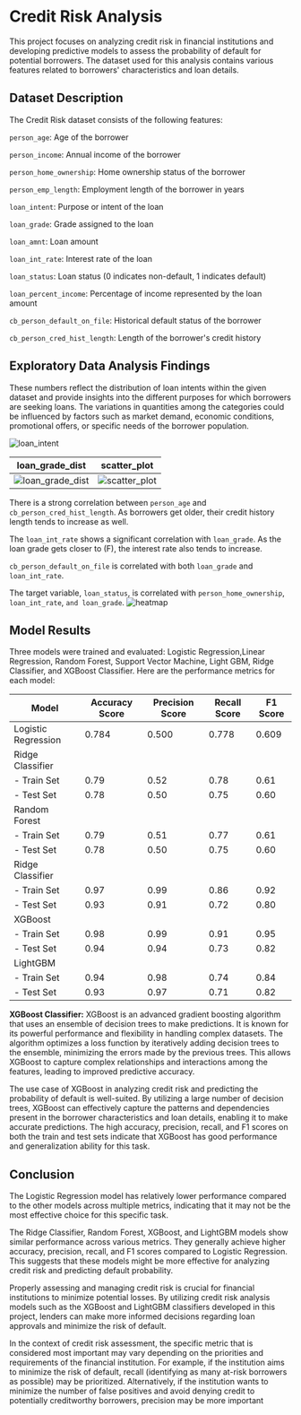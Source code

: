 # Credit Risk Analysis
This project focuses on analyzing credit risk in financial institutions and developing predictive models to assess the probability of default for potential borrowers. The dataset used for this analysis contains various features related to borrowers' characteristics and loan details.

## Dataset Description
The Credit Risk dataset consists of the following features:

`person_age`: Age of the borrower
 
`person_income`: Annual income of the borrower

`person_home_ownership`: Home ownership status of the borrower

`person_emp_length`: Employment length of the borrower in years

`loan_intent`: Purpose or intent of the loan

`loan_grade`: Grade assigned to the loan

`loan_amnt`: Loan amount

`loan_int_rate`: Interest rate of the loan

`loan_status`: Loan status (0 indicates non-default, 1 indicates default)

`loan_percent_income`: Percentage of income represented by the loan amount

`cb_person_default_on_file`: Historical default status of the borrower

`cb_person_cred_hist_length`: Length of the borrower's credit history

## Exploratory Data Analysis Findings
These numbers reflect the distribution of loan intents within the given dataset and provide insights into the different purposes for which borrowers are seeking loans. The variations in quantities among the categories could be influenced by factors such as market demand, economic conditions, promotional offers, or specific needs of the borrower population.

![loan_intent](https://github.com/CarlosGG18/Credit-Risk-Analysis/assets/117116368/f80a8948-9a09-4f8d-b7ab-318d88a1bd60)


| loan_grade_dist                                     | scatter_plot                                     |
|-----------------------------------------------------|--------------------------------------------------|
| ![loan_grade_dist](https://github.com/CarlosGG18/Credit-Risk-Analysis/assets/117116368/7d371fec-3f62-44d4-8878-1f4838b0645f)|![scatter_plot](https://github.com/CarlosGG18/Credit-Risk-Analysis/assets/117116368/d4d64b02-1fcf-46d5-bd55-880020b08fd5) |


There is a strong correlation between `person_age` and `cb_person_cred_hist_length`. As borrowers get older, their credit history length tends to increase as well.

The `loan_int_rate` shows a significant correlation with `loan_grade`. As the loan grade gets closer to (F), the interest rate also tends to increase.

`cb_person_default_on_file` is correlated with both `loan_grade` and `loan_int_rate`.

The target variable, `loan_status`, is correlated with `person_home_ownership`,` loan_int_rate`, `and loan_grade`.
![heatmap](https://github.com/CarlosGG18/Credit-Risk-Analysis/assets/117116368/1dc6094d-79b4-4bc3-b4d0-7324d49cc938)


## Model Results
Three models were trained and evaluated: Logistic Regression,Linear Regression, Random Forest, Support Vector Machine, Light GBM, Ridge Classifier, and XGBoost Classifier. Here are the performance metrics for each model:

| Model                   | Accuracy Score | Precision Score | Recall Score | F1 Score |
|-------------------------|----------------|-----------------|--------------|----------|
| Logistic Regression     | 0.784          | 0.500           | 0.778        | 0.609    |
| Ridge Classifier        |                |                 |              |          |
| - Train Set             | 0.79           | 0.52            | 0.78         | 0.61     |
| - Test Set              | 0.78           | 0.50            | 0.75         | 0.60     |
| Random Forest           |                |                 |              |          |
| - Train Set             | 0.79           | 0.51            | 0.77         | 0.61     |
| - Test Set              | 0.78           | 0.50            | 0.75         | 0.60     | 
| Ridge Classifier        |                |                 |              |          |
| - Train Set             | 0.97           | 0.99            | 0.86         | 0.92     |
| - Test Set              | 0.93           | 0.91            | 0.72         | 0.80     | 
| XGBoost                 |                |                 |              |          |
| - Train Set             | 0.98           | 0.99            | 0.91         | 0.95     |
| - Test Set              | 0.94           | 0.94            | 0.73         | 0.82     |
| LightGBM                |                |                 |              |          |
| - Train Set             | 0.94           | 0.98            | 0.74         | 0.84     |
| - Test Set              | 0.93           | 0.97            | 0.71         | 0.82     | 


**XGBoost Classifier:**
XGBoost is an advanced gradient boosting algorithm that uses an ensemble of decision trees to make predictions. It is known for its powerful performance and flexibility in handling complex datasets. The algorithm optimizes a loss function by iteratively adding decision trees to the ensemble, minimizing the errors made by the previous trees. This allows XGBoost to capture complex relationships and interactions among the features, leading to improved predictive accuracy.

The use case of XGBoost in analyzing credit risk and predicting the probability of default is well-suited. By utilizing a large number of decision trees, XGBoost can effectively capture the patterns and dependencies present in the borrower characteristics and loan details, enabling it to make accurate predictions. The high accuracy, precision, recall, and F1 scores on both the train and test sets indicate that XGBoost has good performance and generalization ability for this task.

## Conclusion
The Logistic Regression model has relatively lower performance compared to the other models across multiple metrics, indicating that it may not be the most effective choice for this specific task.

The Ridge Classifier, Random Forest, XGBoost, and LightGBM models show similar performance across various metrics. They generally achieve higher accuracy, precision, recall, and F1 scores compared to Logistic Regression. This suggests that these models might be more effective for analyzing credit risk and predicting default probability.

Properly assessing and managing credit risk is crucial for financial institutions to minimize potential losses. By utilizing credit risk analysis models such as the XGBoost and LightGBM classifiers developed in this project, lenders can make more informed decisions regarding loan approvals and minimize the risk of default.

In the context of credit risk assessment, the specific metric that is considered most important may vary depending on the priorities and requirements of the financial institution. For example, if the institution aims to minimize the risk of default, recall (identifying as many at-risk borrowers as possible) may be prioritized. Alternatively, if the institution wants to minimize the number of false positives and avoid denying credit to potentially creditworthy borrowers, precision may be more important
